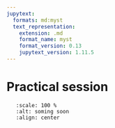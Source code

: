 ```yaml
---
jupytext:
  formats: md:myst
  text_representation:
    extension: .md
    format_name: myst
    format_version: 0.13
    jupytext_version: 1.11.5
---
```


# Practical session

```{image} _static/img/coming_soon.png
   :scale: 100 %
   :alt: soming soon
   :align: center
```
